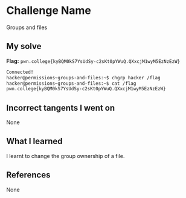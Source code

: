 # Challenge Name
Groups and files

## My solve
**Flag:** `pwn.college{kyBQM0kS7YsUdSy-c2sKt0pYWuQ.QXxcjM1wyM5EzNzEzW}`


```bash
Connected!
hacker@permissions~groups-and-files:~$ chgrp hacker /flag
hacker@permissions~groups-and-files:~$ cat /flag
pwn.college{kyBQM0kS7YsUdSy-c2sKt0pYWuQ.QXxcjM1wyM5EzNzEzW}

```

## Incorrect tangents I went on
None

## What I learned
I learnt to change the group ownership of a file.

## References 
None
